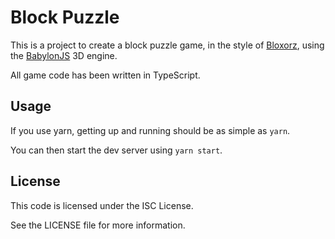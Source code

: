 # Block Puzzle

This is a project to create a block puzzle game, in the style of [Bloxorz](), using the [BabylonJS]() 3D engine.

All game code has been written in TypeScript.

## Usage

If you use yarn, getting up and running should be as simple as `yarn`.

You can then start the dev server using `yarn start`.

## License

This code is licensed under the ISC License.

See the LICENSE file for more information.
